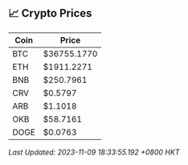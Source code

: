 ## 📈 Crypto Prices

| Coin | Price |
| ---- | ----- |
| BTC | $36755.1770 |
| ETH | $1911.2271 |
| BNB | $250.7961 |
| CRV | $0.5797 |
| ARB | $1.1018 |
| OKB | $58.7161 |
| DOGE | $0.0763 |

_Last Updated: 2023-11-09 18:33:55.192 +0800 HKT_
